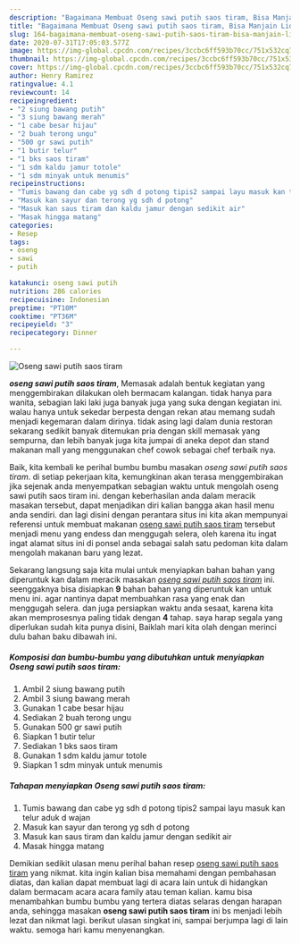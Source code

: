```yaml
---
description: "Bagaimana Membuat Oseng sawi putih saos tiram, Bisa Manjain Lidah"
title: "Bagaimana Membuat Oseng sawi putih saos tiram, Bisa Manjain Lidah"
slug: 164-bagaimana-membuat-oseng-sawi-putih-saos-tiram-bisa-manjain-lidah
date: 2020-07-31T17:05:03.577Z
image: https://img-global.cpcdn.com/recipes/3ccbc6ff593b70cc/751x532cq70/oseng-sawi-putih-saos-tiram-foto-resep-utama.jpg
thumbnail: https://img-global.cpcdn.com/recipes/3ccbc6ff593b70cc/751x532cq70/oseng-sawi-putih-saos-tiram-foto-resep-utama.jpg
cover: https://img-global.cpcdn.com/recipes/3ccbc6ff593b70cc/751x532cq70/oseng-sawi-putih-saos-tiram-foto-resep-utama.jpg
author: Henry Ramirez
ratingvalue: 4.1
reviewcount: 14
recipeingredient:
- "2 siung bawang putih"
- "3 siung bawang merah"
- "1 cabe besar hijau"
- "2 buah terong ungu"
- "500 gr sawi putih"
- "1 butir telur"
- "1 bks saos tiram"
- "1 sdm kaldu jamur totole"
- "1 sdm minyak untuk menumis"
recipeinstructions:
- "Tumis bawang dan cabe yg sdh d potong tipis2 sampai layu masuk kan telur aduk d wajan"
- "Masuk kan sayur dan terong yg sdh d potong"
- "Masuk kan saus tiram dan kaldu jamur dengan sedikit air"
- "Masak hingga matang"
categories:
- Resep
tags:
- oseng
- sawi
- putih

katakunci: oseng sawi putih 
nutrition: 286 calories
recipecuisine: Indonesian
preptime: "PT10M"
cooktime: "PT36M"
recipeyield: "3"
recipecategory: Dinner

---
```



![Oseng sawi putih saos tiram](https://img-global.cpcdn.com/recipes/3ccbc6ff593b70cc/751x532cq70/oseng-sawi-putih-saos-tiram-foto-resep-utama.jpg)

<b><i>oseng sawi putih saos tiram</i></b>, Memasak adalah bentuk kegiatan yang menggembirakan dilakukan oleh bermacam kalangan. tidak hanya para wanita, sebagian laki laki juga banyak juga yang suka dengan kegiatan ini. walau hanya untuk sekedar berpesta dengan rekan atau memang sudah menjadi kegemaran dalam dirinya. tidak asing lagi dalam dunia restoran sekarang sedikit banyak ditemukan pria dengan skill memasak yang sempurna, dan lebih banyak juga kita jumpai di aneka depot dan stand makanan mall yang menggunakan chef cowok sebagai chef terbaik nya.

Baik, kita kembali ke perihal bumbu bumbu masakan <i>oseng sawi putih saos tiram</i>. di setiap pekerjaan kita, kemungkinan akan terasa menggembirakan jika sejenak anda menyempatkan sebagian waktu untuk mengolah oseng sawi putih saos tiram ini. dengan keberhasilan anda dalam meracik masakan tersebut, dapat menjadikan diri kalian bangga akan hasil menu anda sendiri. dan lagi disini dengan perantara situs ini kita akan mempunyai referensi untuk membuat makanan <u>oseng sawi putih saos tiram</u> tersebut menjadi menu yang endess dan menggugah selera, oleh karena itu ingat ingat alamat situs ini di ponsel anda sebagai salah satu pedoman kita dalam mengolah makanan baru yang lezat.




Sekarang langsung saja kita mulai untuk menyiapkan bahan bahan yang diperuntuk kan dalam meracik masakan <u><i>oseng sawi putih saos tiram</i></u> ini. seenggaknya bisa disiapkan <b>9</b> bahan bahan yang diperuntuk kan untuk menu ini. agar nantinya dapat membuahkan rasa yang enak dan menggugah selera. dan juga persiapkan waktu anda sesaat, karena kita akan memprosesnya paling tidak dengan <b>4</b> tahap. saya harap segala yang diperlukan sudah kita punya disini, Baiklah mari kita olah dengan merinci dulu bahan baku dibawah ini.

<!--inarticleads1-->

##### Komposisi dan bumbu-bumbu yang dibutuhkan untuk menyiapkan Oseng sawi putih saos tiram:

1. Ambil 2 siung bawang putih
1. Ambil 3 siung bawang merah
1. Gunakan 1 cabe besar hijau
1. Sediakan 2 buah terong ungu
1. Gunakan 500 gr sawi putih
1. Siapkan 1 butir telur
1. Sediakan 1 bks saos tiram
1. Gunakan 1 sdm kaldu jamur totole
1. Siapkan 1 sdm minyak untuk menumis




<!--inarticleads2-->

##### Tahapan menyiapkan Oseng sawi putih saos tiram:

1. Tumis bawang dan cabe yg sdh d potong tipis2 sampai layu masuk kan telur aduk d wajan
1. Masuk kan sayur dan terong yg sdh d potong
1. Masuk kan saus tiram dan kaldu jamur dengan sedikit air
1. Masak hingga matang




Demikian sedikit ulasan menu perihal bahan resep <u>oseng sawi putih saos tiram</u> yang nikmat. kita ingin kalian bisa memahami dengan pembahasan diatas, dan kalian dapat membuat lagi di acara lain untuk di hidangkan dalam bermacam acara acara family atau teman kalian. kamu bisa menambahkan bumbu bumbu yang tertera diatas selaras dengan harapan anda, sehingga masakan <b>oseng sawi putih saos tiram</b> ini bs menjadi lebih lezat dan nikmat lagi. berikut ulasan singkat ini, sampai berjumpa lagi di lain waktu. semoga hari kamu menyenangkan.
